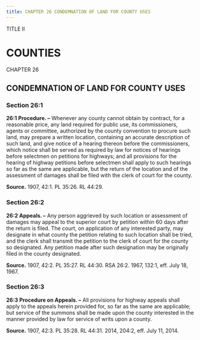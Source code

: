 ```yaml
---
title: CHAPTER 26 CONDEMNATION OF LAND FOR COUNTY USES
---
```


TITLE II
                                             
COUNTIES
=========

CHAPTER 26
                                             
CONDEMNATION OF LAND FOR COUNTY USES
------------------------------------

### Section 26:1

 **26:1 Procedure. –** Whenever any county cannot obtain by contract,
for a reasonable price, any land required for public use, its
commissioners, agents or committee, authorized by the county convention
to procure such land, may prepare a written location, containing an
accurate description of such land, and give notice of a hearing thereon
before the commissioners, which notice shall be served as required by
law for notices of hearings before selectmen on petitions for highways;
and all provisions for the hearing of highway petitions before selectmen
shall apply to such hearings so far as the same are applicable, but the
return of the location and of the assessment of damages shall be filed
with the clerk of court for the county.

**Source.** 1907, 42:1. PL 35:26. RL 44:29.

### Section 26:2

 **26:2 Appeals. –** Any person aggrieved by such location or
assessment of damages may appeal to the superior court by petition
within 60 days after the return is filed. The court, on application of
any interested party, may designate in what county the petition relating
to such location shall be tried, and the clerk shall transmit the
petition to the clerk of court for the county so designated. Any
petition made after such designation may be originally filed in the
county designated.

**Source.** 1907, 42:2. PL 35:27. RL 44:30. RSA 26:2. 1967, 132:1, eff.
July 18, 1967.

### Section 26:3

 **26:3 Procedure on Appeals. –** All provisions for highway appeals
shall apply to the appeals herein provided for, so far as the same are
applicable; but service of the summons shall be made upon the county
interested in the manner provided by law for service of writs upon a
county.

**Source.** 1907, 42:3. PL 35:28. RL 44:31. 2014, 204:2, eff. July 11,
2014.
